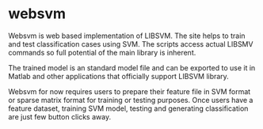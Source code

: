 # websvm

Websvm is web based implementation of LIBSVM. The site helps to train and test 
classification cases using SVM. The scripts access actual LIBSMV commands so full
potential of the main library is inherent. 

The trained model is an standard model file and can be exported to use it in Matlab
and other applications that officially support LIBSVM library.

Websvm for now  requires users to prepare their feature file in SVM format or sparse
matrix format for training or testing purposes. Once users have a feature dataset,
training SVM model, testing and generating classification are just few button clicks 
away.

